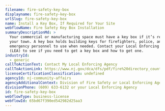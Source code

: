 ```yaml
---
filename: fire-safety-key-box
displayname: fire-safety-key-box
urlSlug: fire-safety-key-box
name: Install a Key Box, If Required for Your Site
webflowName: Fire Safety Key Box Installation
summaryDescriptionMd: >
  Your commercial or manufacturing space must have a key box if it’s required by
  your town. A key box holds building keys for firefighters, police, and other
  emergency personnel to use when needed. Contact your Local Enforcing Agency
  (LEA) to see if you need to get a key box and how to get one.
industryId:
  - generic
callToActionText: Contact My Local Enforcing Agency
callToActionLink: https://www.nj.gov/dca/dfs/pdf/fire%20directory_county%20summary/fire_code_enforcement_director.pdf
licenseCertificationClassification: undefined
agencyId: nj-community-affairs
agencyAdditionalContext: Division of Fire Safety or Local Enforcing Agency
divisionPhone: (609) 633-6132 or your Local Enforcing Agency
id: fire-safety-key-box
webflowType: business-license
webflowId: 65bd67f390ed542982d25aa3
---
```

